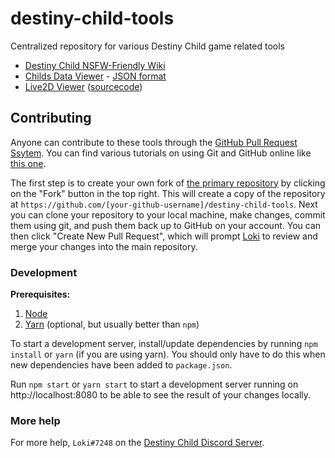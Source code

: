 # destiny-child-tools
Centralized repository for various Destiny Child game related tools

* [Destiny Child NSFW-Friendly Wiki](./wiki/)
* [Childs Data Viewer](https://lokicoder.github.io/destiny-child-tools/data/childs/) - [JSON format](https://lokicoder.github.io/destiny-child-tools/data/childs.json)
* [Live2D Viewer](https://lokicoder.github.io/destiny-child-tools/live2d/) ([sourcecode](./live2d/))

## Contributing

Anyone can contribute to these tools through the [GitHub Pull Request Ssytem](https://help.github.com/en/articles/about-pull-requests). You can find various tutorials on using Git and GitHub online like [this one](https://product.hubspot.com/blog/git-and-github-tutorial-for-beginners).

The first step is to create your own fork of [the primary repository](https://github.com/LokiCoder/destiny-child-tools) by clicking on the "Fork" button in the top right. This will create a copy of the repository at `https://github.com/[your-github-username]/destiny-child-tools`. Next you can clone your repository to your local machine, make changes, commit them using git, and push them back up to GitHub on your account. You can then click "Create New Pull Request", which will prompt [Loki](https://github.com/LokiCoder) to review and merge your changes into the main repository.

### Development

**Prerequisites:**

1. [Node](https://nodejs.org/)
1. [Yarn](https://yarnpkg.com/) (optional, but usually better than `npm`)

To start a development server, install/update dependencies by running `npm install` or `yarn` (if you are using yarn). You should only have to do this when new dependencies have been added to `package.json`.

Run `npm start` or `yarn start` to start a development server running on http://localhost:8080 to be able to see the result of your changes locally.

### More help

For more help, `Loki#7248` on the [Destiny Child Discord Server](https://discord.gg/ahv7SM).
